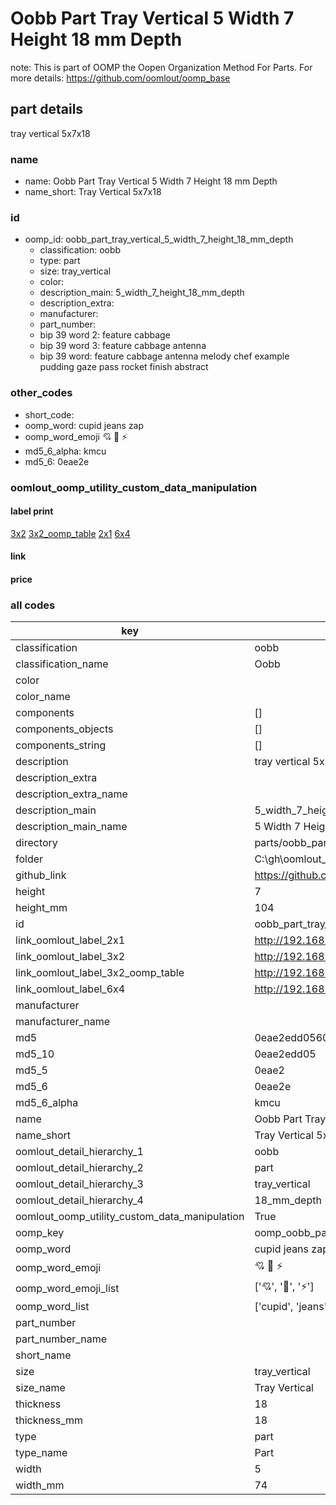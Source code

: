 # Oobb Part Tray Vertical 5 Width 7 Height 18 mm Depth  

note: This is part of OOMP the Oopen Organization Method For Parts. For more details: https://github.com/oomlout/oomp_base

##  part details
  



tray vertical 5x7x18



### name
* name: Oobb Part Tray Vertical 5 Width 7 Height 18 mm Depth
* name_short: Tray Vertical 5x7x18 
### id
* oomp_id: oobb_part_tray_vertical_5_width_7_height_18_mm_depth
  * classification: oobb
  * type: part
  * size: tray_vertical
  * color: 
  * description_main: 5_width_7_height_18_mm_depth
  * description_extra: 
  * manufacturer: 
  * part_number: 
  * bip 39 word 2: feature cabbage
  * bip 39 word 3: feature cabbage antenna
  * bip 39 word: feature cabbage antenna melody chef example pudding gaze pass rocket finish abstract

### other_codes
* short_code: 
* oomp_word: cupid jeans zap
* oomp_word_emoji :cupid: :jeans: :zap:
* md5_6_alpha: kmcu
* md5_6: 0eae2e






### oomlout_oomp_utility_custom_data_manipulation
#### label print
[3x2](http://192.168.1.245:1112/?label=oomp%20kmcu)
[3x2_oomp_table](http://192.168.1.108:1112/?label=oomp%20kmcu)
[2x1](http://192.168.1.242:1112/?label=oomp%20kmcu)
[6x4](http://192.168.1.55:1112/?label=oomp%20kmcu)    

#### link

                              

#### price







### all codes 
| key | value |  
| --- | --- |  
| classification | oobb |  
| classification_name | Oobb |  
| color |  |  
| color_name |  |  
| components | [] |  
| components_objects | [] |  
| components_string | [] |  
| description | tray vertical 5x7x18 |  
| description_extra |  |  
| description_extra_name |  |  
| description_main | 5_width_7_height_18_mm_depth |  
| description_main_name | 5 Width 7 Height 18 mm Depth |  
| directory | parts/oobb_part_tray_vertical_5_width_7_height_18_mm_depth |  
| folder | C:\gh\oomlout_oobb_version_4_generated_parts\parts\oobb_part_tray_vertical_5_width_7_height_18_mm_depth |  
| github_link | https://github.com/oomlout/oomlout_oomp_part_src/tree/main/parts/oobb_part_tray_vertical_5_width_7_height_18_mm_depth |  
| height | 7 |  
| height_mm | 104 |  
| id | oobb_part_tray_vertical_5_width_7_height_18_mm_depth |  
| link_oomlout_label_2x1 | http://192.168.1.242:1112/?label=oomp%20kmcu |  
| link_oomlout_label_3x2 | http://192.168.1.245:1112/?label=oomp%20kmcu |  
| link_oomlout_label_3x2_oomp_table | http://192.168.1.108:1112/?label=oomp%20kmcu |  
| link_oomlout_label_6x4 | http://192.168.1.55:1112/?label=oomp%20kmcu |  
| manufacturer |  |  
| manufacturer_name |  |  
| md5 | 0eae2edd0560b5a53993a8a81387eaa1 |  
| md5_10 | 0eae2edd05 |  
| md5_5 | 0eae2 |  
| md5_6 | 0eae2e |  
| md5_6_alpha | kmcu |  
| name | Oobb Part Tray Vertical 5 Width 7 Height 18 mm Depth |  
| name_short | Tray Vertical 5x7x18  |  
| oomlout_detail_hierarchy_1 | oobb |  
| oomlout_detail_hierarchy_2 | part |  
| oomlout_detail_hierarchy_3 | tray_vertical |  
| oomlout_detail_hierarchy_4 | 18_mm_depth |  
| oomlout_oomp_utility_custom_data_manipulation | True |  
| oomp_key | oomp_oobb_part_tray_vertical_5_width_7_height_18_mm_depth |  
| oomp_word | cupid jeans zap |  
| oomp_word_emoji | :cupid: :jeans: :zap: |  
| oomp_word_emoji_list | [':cupid:', ':jeans:', ':zap:'] |  
| oomp_word_list | ['cupid', 'jeans', 'zap'] |  
| part_number |  |  
| part_number_name |  |  
| short_name |  |  
| size | tray_vertical |  
| size_name | Tray Vertical |  
| thickness | 18 |  
| thickness_mm | 18 |  
| type | part |  
| type_name | Part |  
| width | 5 |  
| width_mm | 74 |  
